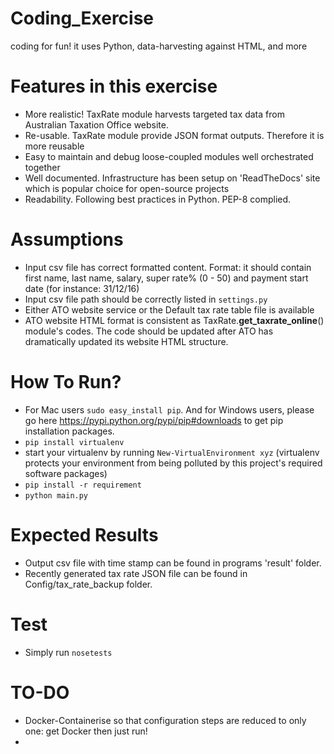 # Coding_Exercise
coding for fun! it uses Python, data-harvesting against HTML, and more 

Features in this exercise
=======================
- More realistic! TaxRate module harvests targeted tax data from Australian Taxation Office website. 
- Re-usable. TaxRate module provide JSON format outputs. Therefore it is more reusable
- Easy to maintain and debug loose-coupled modules well orchestrated together
- Well documented. Infrastructure has been setup on 'ReadTheDocs' site which is popular choice for open-source projects
- Readability. Following best practices in Python. PEP-8 complied.

Assumptions
===========
- Input csv file has correct formatted content. Format: it should contain first name, last name, salary, super rate% (0 - 50) and payment start date (for instance: 31/12/16)
- Input csv file path should be correctly listed in `settings.py`
- Either ATO website service or the Default tax rate table file is available
- ATO website HTML format is consistent as TaxRate.__get_taxrate_online__() module's codes. The code should be updated after ATO has dramatically updated its website HTML structure.

How To Run?
======
- For Mac users `sudo easy_install pip`. And for Windows users, please go here https://pypi.python.org/pypi/pip#downloads to get pip installation packages.
- `pip install virtualenv`
- start your virtualenv by running `New-VirtualEnvironment xyz` (virtualenv protects your environment from being polluted by this project's required software packages)
- `pip install -r requirement`
- `python main.py`

Expected Results
==============
- Output csv file with time stamp can be found in programs 'result' folder.
- Recently generated tax rate JSON file can be found in Config/tax_rate_backup folder.

Test
=====
- Simply run `nosetests`

TO-DO
=====
- Docker-Containerise so that configuration steps are reduced to only one: get Docker then just run!
- 
